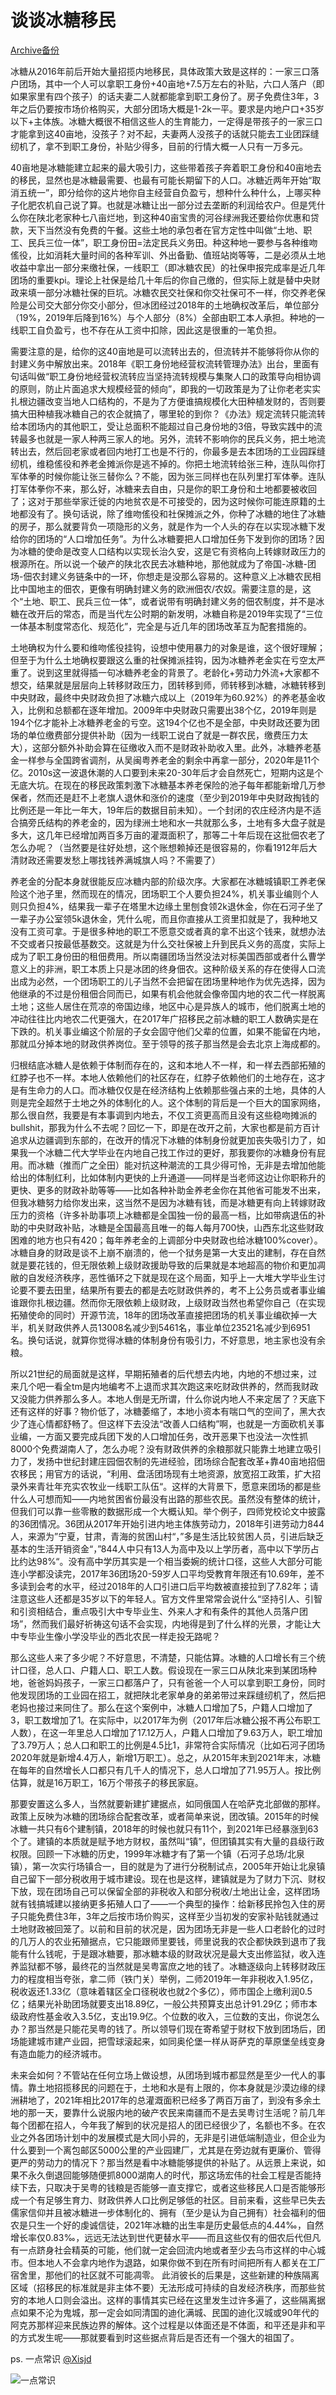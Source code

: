 # 谈谈冰糖移民

[Archive备份](https://archive.ph/vNI02)

冰糖从2016年前后开始大量招揽内地移民，具体政策大致是这样的：一家三口落户团场，其中一个人可以拿职工身份+40亩地+7.5万左右的补贴，六口人落户（即如果家里有四个孩子）的话夫妻二人就都能拿到职工身份了。房子免费住3年，3年之后仍要按市场价格购买，大部分团场大概是1-2k一平。要求是内地户口+35岁以下+主体族。冰糖大概很不相信这些人的生育能力，一定得是带孩子的一家三口才能拿到这40亩地，没孩子？对不起，夫妻两人没孩子的话就只能去工业团踩缝纫机了，拿不到职工身份，补贴少得多，目前的行情大概一人只有一万多元。

40亩地是冰糖能建立起来的最大吸引力，这些带着孩子奔着职工身份和40亩地去的移民，显然也是冰糖最需要、也最有可能长期留下的人口。冰糖近两年开始“取消五统一”，即分给你的这片地你自主经营自负盈亏，想种什么种什么，上哪买种子化肥农机自己说了算。也就是冰糖让出一部分过去垄断的利润给农户。但是凭什么你在陕北老家种七八亩烂地，到这种40亩宝贵的河谷绿洲我还要给你优惠和贷款，天下当然没有免费的午餐。这些土地的承包者在官方定性中叫做“土地、职工、民兵三位一体”，职工身份田=法定民兵义务田。种这种地一要参与各种维吻傜役，比如消耗大量时间的各种军训、外出备勤、值班站岗等等，二是必须从土地收益中拿出一部分来缴社保，一线职工（即冰糖农民）的社保申报完成率是近几年团场的重要kpi。理论上社保是给几十年后的你自己缴的，但实际上就是替中央财政来填一部分冰糖社保的巨坑。冰糖农民交社保和你交社保可不一样，你交养老保险是公司交大部分你交小部分，但冰团经过2018年的土地确权改革后，单位部分（19%，2019年后降到16%）与个人部分（8%）全部由职工本人承担。种地的一线职工自负盈亏，也不存在从工资中扣除，因此这是很重的一笔负担。

需要注意的是，给你的这40亩地是可以流转出去的，但流转并不能够将你从你的封建义务中解放出来。2018年《职工身份地经营权流转管理办法》出台，里面有句话叫做“职工身份地经营权流转应当坚持流转规模与集聚人口的政策导向相协调的原则，防止片面追求大规模经营的倾向”，即我的一切政策是为了让你老老实实扎根边疆改变当地人口结构的，不是为了方便谁搞规模化大田种植发财的，否则要搞大田种植我冰糖自己的农企就搞了，哪里轮的到你？《办法》规定流转只能流转给本团场内的其他职工，受让总面积不能超过自己身份地的3倍，导致实践中的流转最多也就是一家人种两三家人的地。另外，流转不影响你的民兵义务，把土地流转出去，然后回老家或者回内地打工也是不行的，你最多是去本团场的工业园踩缝纫机，维稳傜役和养老金摊派你是逃不掉的。你把土地流转给张三种，连队叫你打军体拳的时候你能让张三替你么？不能，因为张三同样也在队列里打军体拳。连队打军体拳你不来，那么好，冰糖来去自由，只是你的职工身份和土地都要被收回了；这对于那些举家迁徙的内地贫农是不可接受的，因为这时候你可能连原籍的土地都没有了。换句话说，除了维吻傜役和社保摊派之外，你种了冰糖的地住了冰糖的房子，那么就要背负一项隐形的义务，就是作为一个人头的存在以实现冰糖下发给你的团场的“人口增加任务”。为什么冰糖要把人口增加任务下发到你的团场？因为冰糖的使命是改变人口结构以实现长治久安，这是它有资格向上转嫁财政压力的根源所在。所以说一个破产的陕北农民去冰糖种地，那他就成为了帝国-冰糖-团场-佃农封建义务链条中的一环，你想走是没那么容易的。这种意义上冰糖农民相比中国地主的佃农，更像有明确封建义务的欧洲佃农/农奴。需要注意的是，这个“土地、职工、民兵三位一体”，或者说带有明确封建义务的佃农制度，并不是冰糖在改开后的常态，而是当代左公时期的新发明，冰糖自称是2019年实现了“三位一体基本制度常态化、规范化”，完全是与近几年的团场改革互为配套措施的。

土地确权为什么要和维吻傜役挂钩，设想中使用暴力的对象是谁，这个很好理解；但至于为什么土地确权要跟这么重的社保摊派挂钩，因为冰糖养老金实在亏空太严重了。说到这里就得插一句冰糖养老金的背景了。老龄化+劳动力外流+大家都不想交，结果就是层层向上转移财政压力，团转移到师，师转移到冰糖，冰糖转移到中央财政，最终中央财政负担了冰糖六成以上（2019年为60.92%）的养老基金收入，比例和总额都在逐年增加。2009年中央财政只需要出38个亿，2019年则是194个亿才能补上冰糖养老金的亏空。这194个亿也不是全部，中央财政还要为团场的单位缴费部分提供补助（因为一线职工说白了就是一群农民，缴费压力太大），这部分额外补助会算在征缴收入而不是财政补助收入里。此外，冰糖养老基金一样参与全国跨省调剂，从吴闽粤养老金的剩余中再拿一部分，2020年是11个亿。2010s这一波退休潮的人口要到未来20-30年后才会自然死亡，短期内这是个无底大坑。在现在的移民政策刺激下冰糖基本养老保险的池子每年都能新增几万参保者，然而还是赶不上老旗人退休和涨价的速度（至少到2019年中央财政掏钱的比例还是一年比一年大，19年后的数据目前未知）。一个封闭的农庄经济内是不适合搞旁氏结构的养老金的，因为绿洲土地和水一共就那么多，土地有多大盘子就是多大，这几年已经增加两百多万亩的灌溉面积了，那等二十年后现在这批佃农老了怎么办呢？（当然要是往好处想，这个账想赖掉还是很容易的，你看1912年后大清财政还需要发愁上哪找钱养满城旗人吗？不需要了）

养老金的分配本身就很能反应冰糖内部的阶级次序。大家都在冰糖城镇职工养老保险这个池子里，然而现在的情况，团场职工个人要负担24%，机关事业编则个人则只负担4%，结果我一辈子在塔里木边缘土里刨食领2k退休金，你在石河子坐了一辈子办公室领5k退休金，凭什么呢，而且你直接从工资里扣就是了，我种地又没有工资可拿。于是很多种地的职工不愿意交或者真的拿不出这个钱来，就想办法不交或者只按最低基数交。这就是为什么交社保被上升到民兵义务的高度，实际上成为了职工身份田的租佃费用。所以南疆团场当然没法对标美国西部或者什么曹学意义上的非洲，职工本质上只是冰团的终身佃农。这种阶级关系的存在使得人口流出成为必然，一个团场职工的儿子当然不会把留在团场里种地作为优先选择，因为他继承的不过是份租佃合同而已，如果有机会他就会像帝国内地的农二代一样脱离土地；这些人居住在荒凉的帝国边缘，地区中心是异族人的城市，他们脱离土地的冲动往往比内地农二代更强大，在2017年广招移民之前冰糖的职工人数确实是在下跌的。机关事业编这个阶层的子女会固守他们父辈的位置，如果不能留在内地，那就瓜分掉本地的财政供养岗位。至于领导的孩子那当然是会去北京上海成都的。

归根结底冰糖人是依赖于体制而存在的，这和本地人不一样，和一样去西部拓殖的红脖子也不一样。本地人依赖他们的社区存在，红脖子依赖他们的土地存在，这才是有生命力的人口。而冰糖仅仅是在经济结构上依赖那些强占来的土地，具体的人则是完全超然于土地之外的体制化的人。这个体制的背后是一个巨大的国家网络，那么很自然，我要是有本事调到内地去，不仅工资更高而且没有这些稳吻摊派的bullshit，那我为什么不去呢？回忆一下，即是在改开之前，大家也都是前方百计追求从边疆调到东部的，在改开的情况下冰糖的体制身份就更加丧失吸引力了，如果我一个冰糖二代大学毕业在内地自己找工作过的更好，那我要你的冰糖身份有屁用。而冰糖（推而广之全田）能对抗这种潮流的工具少得可怜，无非是去增加他能给出的体制红利，比如体制内更快的上升通道——同样是当老师这边让你职称升的更快、更多的财政补助等等——比如各种补助金养老金你在其他省可能发不出来，但我冰糖努力给你发出来，这当然不是因为冰糖有钱，而是冰糖更有向上转嫁财政压力的资格（许多补助事项上冰糖都是全国独一份的最高一档，比如带病退伍的补助的中央财政补贴，冰糖是全国最高且唯一的每人每月700快，山西东北这些财政困难的地方也只有420；每年养老金的上调部分中央财政也给冰糖100%cover）。冰糖自身的财政是谈不上崩不崩溃的，他一个狱务是第一大支出的建制，存在自然就是要花钱的，但无限依赖上级财政援助导致的后果就是本地超高的物价和更加凋敝的自发经济秩序，恶性循环之下就是现在这个局面，知乎上一大堆大学毕业生讨论要不要去田里，结果所有要去的都是去吃财政供养的，考不上公务员或者事业编谁跟你扎根边疆。然而你无限依赖上级财政，上级财政当然也希望你自己（在实现拓殖使命的同时）开源节流，18年的团场改革直接把团场的机关事业编砍掉一大半，机关财政供养人员13008名减少到5461名，事业单位23521名减少到6951名。换句话说，就算你觉得冰糖的体制身份有吸引力，不好意思，地主家也没有余粮。

所以21世纪的局面就是这样，早期拓殖者的后代想去内地，内地的不想过来，过来几个吧一看全tm是内地编考不上退而求其次跑这来吃财政供养的，然而我财政又没能力供养那么多人。本地人倒是无所谓，什么你说内地人不来定居了？天底下还有这样的好事？物价低了，冰糖萎缩了，本地小资本有喘口气的空间了，黑大衣少了连心情都舒畅了。但这样下去没法“改善人口结构”啊，也就是一方面砍机关事业编，一方面又要完成兵团下发的人口增加任务，改开恶果下也没法一次性抓8000个免费湖南人了，怎么办呢？没有财政供养的余粮那就只能靠土地建立吸引力了，发扬中世纪封建庄园佃农制的先进经验，团场综合配套改革+靠40亩地招佃农移民；用官方的话说，“利用、盘活团场现有土地资源，放宽招工政策，扩大招录外来青壮年充实农牧业一线职工队伍“。这样的大背景下，愿意来团场的都是些什么人可想而知——内地贫困省份最没有出路的那些农民。虽然没有整体的统计，但我们可以靠一些零散的数据形成一个大概认知。举个例子，四师党校论文中披露的36团情况。36团从2017年开始引进内地主体族劳动力，2018年引进劳动力844人，来源为”宁夏，甘肃，青海的贫困山村“，”多是生活比较贫困人员，引进后缺乏基本的生活开销资金“，”844人中只有13人为高中及以上学历者，高中以下学历占比约达98%“。没有高中学历其实是一个相当委婉的统计口径，这些人大部分可能连小学都没读完，2017年36团场20-59岁人口平均受教育年限还有10.69年，差不多读到会考的水平，经过2018年的人口引进口后平均数被直接拉到了7.82年；请注意这些人还都是35岁以下的年轻人。官方文件里常常会说什么“坚持引人、引智和引资相结合，重点吸引大中专毕业生、外来人才和有条件的其他人员落户团场”，然而我们最好祈祷这句话不会实现，内地得是到了什么样的光景，才能让大中专毕业生像小学没毕业的西北农民一样走投无路呢？

那么这些人来了多少呢？不好意思，不清楚，只能估算。冰糖的人口增长有三个统计口径，总人口、户籍人口、职工人数。假设现在一家三口从陕北来到某团场种地，爸爸妈妈孩子，一家三口都落户了，只有爸爸一个人可以拿到职工身份，同时他发现团场的工业园在招工，就把陕北老家单身的弟弟带过来踩缝纫机了，然后把老妈也接过来同住了。那么在这个案例中，冰糖人口增加了5，户籍人口增加了3，职工数增加了1。在实际中，以2017年为例（2017年后冰糖公报不再公布职工人数），在这一年里总人口增加了17.12万人，户籍人口增加了9.63万人，职工增加了3.79万人；总人口和职工的比例是4.5比1，非常符合实际情况（比如石河子团场2020年就是新增4.4万人，新增1万职工）。总之，从2015年末到2021年末，冰糖在每年的自然增长人口都只有几千人的情况下，总人口增加了71.95万人。按比例估算，就是16万职工，16万个带孩子的移民家庭。

那要安置这么多人，当然就要新建扩建据点，如同俄国人在哈萨克北部做的那样。政策上反映为冰糖的团场综合配套改革，或者简单来说，团改镇。2015年的时候冰糖一共只有6个建制镇，2018年的时候也就只有11个，到2021年已经暴涨到63个了。建镇的本质就是赋予地方财权，虽然叫“镇”，但团镇其实有大量的县级行政权限。回顾一下冰糖的历史，1999年冰糖才有了第一个镇（石河子总场/北泉镇），第一次实行场镇合一，目的就是为了进行分税制试点，2005年开始让北泉镇自己留下一部分税收用于城市建设。现在也是这样，建镇就是为了财力下沉、财权下放，现在团场自己可以保留全部的非税收入和部分税收/土地出让金，这样团场就有钱搞城建以接纳更多拓殖人口了——一个典型的操作：给新移民拎包入住的房子只能免费住3年，3年之后按市场价购买，这样至少当初发的安家补贴钱就通过土地财政被回笼了。以前和目前的状况是，因为团场无非是一些人口老龄化的过时的几万人的农业拓殖据点，它只能跟师里要钱，师里说我的农企都快跌到退市了我能有什么钱呢，于是跟冰糖要，那冰糖本级的财政状况是最大支出修监狱，收入连养监狱都不够，最终花的当然就是吴粤富庶之地的钱了。冰糖逐级向上转移财政压力的程度相当夸张，拿二师（铁门关）举例，二师2019年一年非税收入1.95亿，税收返还1.33亿（意味着辖区全口径税收也就2个多亿），师市国企上缴利润0.5亿；结果光补助团场就要支出18.89亿，一般公共预算支出总计91.29亿；师市本级政府性基金收入3.5亿，支出19.9亿。个位数的收入，三位数的支出，你说怎么办？那当然是只能花吴粤的钱了。所以领导们现在寄希望于财权下放到团场后，团场能建城市建产业园，把雪球滚起来，如同奥伦堡一样从哥萨克的草原堡垒线变身有造血能力的经济城市。

未来会如何？不管站在任何立场上做设想，从团场到城市都显然是至少一代人的事情。靠土地招揽移民的问题在于，土地和水是有上限的，你本身就是沙漠边缘的绿洲耕地了，2021年相比2017年的总灌溉面积已经多了两百万亩了，到没有多余土地的那一天，要靠什么说服内地的破产农民来南疆而不是去吴粤讨生活呢？前几年每个团都在招人，今年我了解到的状况是招人的团已经很少了，名额也不多。在农业之外各团场计划中的发展模式是大同小异的，无非是引进低端制造业，但企业为什么要到一个离包邮区5000公里的产业园建厂，尤其是在旁边就有更廉价、管得更严的劳动力的情况下？那当然是看中冰糖能够提供的补贴了。从远景上来说，如果不永久倒退回能够随便抓8000湖南人的时代，那这场宏伟的社会工程是否能持续下去，只取决于吴粤的钱粮是否能够一直支撑它，或者这些移民人口是否能够形成一个有足够生育力、财政供养人口比例足够低的社区。目前来看，这些早已失去儒家信仰并且被冰糖进一步体制化的、拥有（至少是认为自己拥有）社会福利的佃农是只生一个好的虔诚信徒，2021年冰糖的出生率是历史最低点的4.44‰，自然增长率仅0.83‰，远远无法达到世代更替水平——而且这些仅有的佃农后代但凡有一点跻身社会精英的可能，他们就一定会回流内地或者至少去乌市这样的中心城市。但本地人不会拿内地作为退路，如果你做不到在所有时间把所有人都关在工厂宿舍里，那他们的社区就不可能凋零。 此消彼长的后果是，这些新建的种族隔离区域（招移民的标准就是非主体不要）无法形成可持续的自发经济秩序，而那些贫穷的本地人口则会溢出。这样的事情其实已经在这里发生过许多遍了，这些隔离据点如果不沦为鬼城，那一定会如同清国的迪化满城、民国的迪化汉城或90年代的阿克苏那样迎来民族边界的解体。这个过程是以体面还是不体面，和平还是非和平的方式发生呢——那就要看到时这些据点背后是否还有一个强大的祖国了。

ps. 一点常识 [@Xisjd](https://www.zhihu.com/people/zhang-qi-deng)

![一点常识](一点常识.jpg)
